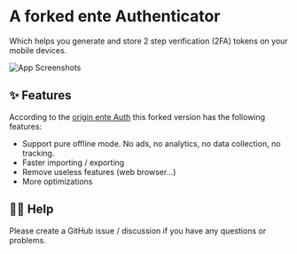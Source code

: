 # A forked ente Authenticator

Which helps you generate and store 2 step verification (2FA) tokens on your mobile devices.

![App Screenshots](./screenshots/screenshots.png)

## ✨ Features

According to the [origin ente Auth](https://github.com/ente-io/auth) this forked version has the following features:
- Support pure offline mode. No ads, no analytics, no data collection, no tracking.
- Faster importing / exporting
- Remove useless features (web browser...)
- More optimizations

## 🙋‍♂️ Help
Please create a GitHub issue / discussion if you have any questions or problems.
